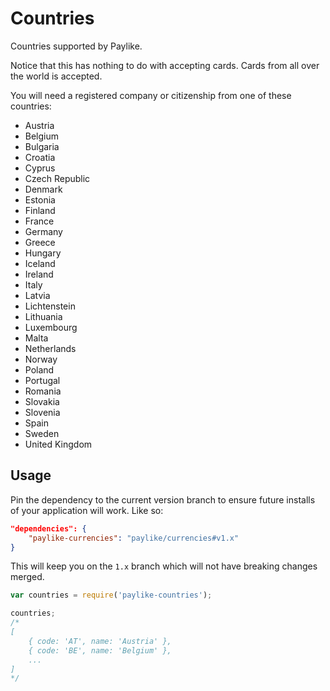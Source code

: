 # Countries

Countries supported by Paylike.

Notice that this has nothing to do with accepting cards. Cards from all over
the world is accepted.

You will need a registered company or citizenship from one of these countries:

- Austria
- Belgium
- Bulgaria
- Croatia
- Cyprus
- Czech Republic
- Denmark
- Estonia
- Finland
- France
- Germany
- Greece
- Hungary
- Iceland
- Ireland
- Italy
- Latvia
- Lichtenstein
- Lithuania
- Luxembourg
- Malta
- Netherlands
- Norway
- Poland
- Portugal
- Romania
- Slovakia
- Slovenia
- Spain
- Sweden
- United Kingdom

## Usage

Pin the dependency to the current version branch to ensure future installs of
your application will work. Like so:

```json
"dependencies": {
	"paylike-currencies": "paylike/currencies#v1.x"
}
```

This will keep you on the `1.x` branch which will not have breaking changes
merged.

```js
var countries = require('paylike-countries');

countries;
/*
[
	{ code: 'AT', name: 'Austria' },
	{ code: 'BE', name: 'Belgium' },
	...
]
*/
```
